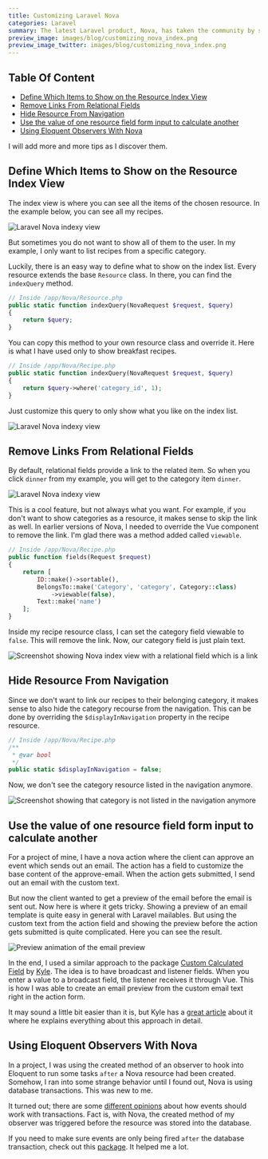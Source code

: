 ```yaml
---
title: Customizing Laravel Nova
categories: Laravel
summary: The latest Laravel product, Nova, has taken the community by storm. The way you can build a simple backend in like no time is astonishing. But still, every project is different, and we need to tweak Nova here and there to make it fit our needs. With this article, I want to provide some helpful tips on how to customize Laravel Nova.
preview_image: images/blog/customizing_nova_index.png
preview_image_twitter: images/blog/customizing_nova_index.png
---
```


## Table Of Content

* [Define Which Items to Show on the Resource Index View](#show_on_index_view)
* [Remove Links From Relational Fields](#remove_links)
* [Hide Resource From Navigation](#hide_from_navigation)
* [Use the value of one resource field form input to calculate another](#calculate_fields)
* [Using Eloquent Observers With Nova](#eloquent_observers)

I will add more and more tips as I discover them.

<p id="show_on_index_view"></p>

## Define Which Items to Show on the Resource Index View

The index view is where you can see all the items of the chosen resource. In the example below, you can see all my recipes.

<img class="blogimage" alt="Laravel Nova indexy view" src="/images/blog/customizing_nova_index.png" />

But sometimes you do not want to show all of them to the user. In my example, I only want to list recipes from a specific category.

Luckily, there is an easy way to define what to show on the index list. Every resource extends the base `Resource` class. In there, you can find the `indexQuery` method. 

```php
// Inside /app/Nova/Resource.php
public static function indexQuery(NovaRequest $request, $query)
{
    return $query;
}
```

You can copy this method to your own resource class and override it. Here is what I have used only to show breakfast recipes.

```php
// Inside /app/Nova/Recipe.php
public static function indexQuery(NovaRequest $request, $query)
{
    return $query->where('category_id', 1);
}
```

Just customize this query to only show what you like on the index list.

<img class="blogimage" alt="Laravel Nova indexy view" src="/images/blog/customizing_nova_index_filtered.png" />

<p id="remove_links"></p>

## Remove Links From Relational Fields

By default, relational fields provide a link to the related item. So when you click `dinner` from my example, you will get to the category item `dinner`.

<img class="blogimage" alt="Laravel Nova indexy view" src="/images/blog/customizing_nova_index.png" />

This is a cool feature, but not always what you want. For example, if you don't want to show categories as a resource, it makes sense to skip the link as well. In earlier versions of Nova, I needed to override the Vue component to remove the link. I'm glad there was a method added called `viewable`. 

```php
// Inside /app/Nova/Recipe.php
public function fields(Request $request)
{
    return [
        ID::make()->sortable(),
        BelongsTo::make('Category', 'category', Category::class)
            ->viewable(false),
        Text::make('name')
    ];
}
````

Inside my recipe resource class, I can set the category field viewable to `false`. This will remove the link. Now, our category field is just plain text.

<img class="blogimage" alt="Screenshot showing Nova index view with a relational field which is a link" src="/images/blog/customizing_nova_related_links.png" />

<p id="hide_from_navigation"></p>

## Hide Resource From Navigation

Since we don't want to link our recipes to their belonging category, it makes sense to also hide the category recourse from the navigation. This can be done by overriding the `$displayInNavigation` property in the recipe resource.

```php
// Inside /app/Nova/Recipe.php
/**
 * @var bool 
 */
public static $displayInNavigation = false;
````

Now, we don't see the category resource listed in the navigation anymore.

<img class="blogimage" alt="Screenshot showing that category is not listed in the navigation anymore" src="/images/blog/customizing_nova_category_removed.png" />

<p id="calculate_fields"></p>

## Use the value of one resource field form input to calculate another

For a project of mine, I have a nova action where the client can approve an event which sends out an email. The action has a field to customize the base content of the approve-email. When the action gets submitted, I send out an email with the custom text.

But now the client wanted to get a preview of the email before the email is sent out. Now here is where it gets tricky. Showing a preview of an email template is quite easy in general with Laravel mailables. But using the custom text from the action field and showing the preview before the action gets submitted is quite complicated. Here you can see the result.

<img class="blogimage" alt="Preview animation of the email preview" src="/images/blog/nova_email_preview.gif" />

In the end, I used a similar approach to the package [Custom Calculated Field](https://github.com/codebykyle/calculated-field) by [Kyle](https://twitter.com/CodeByKyle). The idea is to have broadcast and listener fields. When you enter a value to a broadcast field, the listener receives it through Vue. This is how I was able to create an email preview from the custom email text right in the action form.

It may sound a little bit easier than it is, but Kyle has a [great article](https://codebykyle.com/blog/laravel-nova-custom-calculated-field) about it where he explains everything about this approach in detail.

<p id="eloquent_observers"></p>

## Using Eloquent Observers With Nova

In a project, I was using the created method of an observer to hook into Eloquent to run some tasks `after` a Nova resource had been created. Somehow, I ran into some strange behavior until I found out, Nova is using database transactions. This was new to me.

It turned out; there are some [different opinions](https://github.com/laravel/framework/issues/8627) about how events should work with transactions. Fact is, with Nova, the created method of my observer was triggered before the resource was stored into the database.

If you need to make sure events are only being fired `after` the database transaction, check out this [package](https://github.com/fntneves/laravel-transactional-events). It helped me a lot.



